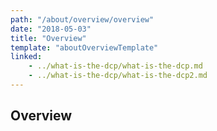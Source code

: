 ```yaml
---
path: "/about/overview/overview"
date: "2018-05-03"
title: "Overview"
template: "aboutOverviewTemplate"
linked:
    - ../what-is-the-dcp/what-is-the-dcp.md
    - ../what-is-the-dcp/what-is-the-dcp2.md
---
```


## Overview

